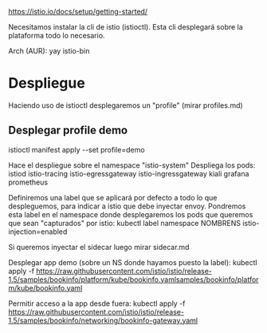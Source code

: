 https://istio.io/docs/setup/getting-started/

Necesitamos instalar la cli de istio (istioctl).
Esta cli desplegará sobre la plataforma todo lo necesario.

Arch (AUR): yay istio-bin


# Despliegue
Haciendo uso de istioctl desplegaremos un "profile" (mirar profiles.md)


## Desplegar profile demo
istioctl manifest apply --set profile=demo

Hace el despliegue sobre el namespace "istio-system"
Despliega los pods:
istiod
istio-tracing
istio-egressgateway
istio-ingressgateway
kiali
grafana
prometheus


Definiremos una label que se aplicará por defecto a todo lo que despleguemos, para indicar a istio que debe inyectar envoy.
Pondremos esta label en el namespace donde desplegaremos los pods que queremos que sean "capturados" por istio:
kubectl label namespace NOMBRENS istio-injection=enabled

Si queremos inyectar el sidecar luego mirar sidecar.md


Desplegar app demo (sobre un NS donde hayamos puesto la label):
kubectl apply -f https://raw.githubusercontent.com/istio/istio/release-1.5/samples/bookinfo/platform/kube/bookinfo.yamlsamples/bookinfo/platform/kube/bookinfo.yaml

Permitir acceso a la app desde fuera:
kubectl apply -f https://raw.githubusercontent.com/istio/istio/release-1.5/samples/bookinfo/networking/bookinfo-gateway.yaml

